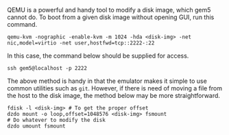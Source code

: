 QEMU is a powerful and handy tool to modify a disk image, which gem5 cannot do.
To boot from a given disk image without opening GUI, run this command.

```
qemu-kvm -nographic -enable-kvm -m 1024 -hda <disk-img> -net nic,model=virtio -net user,hostfwd=tcp::2222-:22
```

In this case, the command below should be supplied for access.

```
ssh gem5@localhost -p 2222
```

The above method is handy in that the emulator makes it simple to use common utilities
such as `git`. However, if there is need of moving a file from the host to the disk image,
the method below may be more straightforward.

```
fdisk -l <disk-img> # To get the proper offset
dzdo mount -o loop,offset=1048576 <disk-img> fsmount
# Do whatever to modify the disk
dzdo umount fsmount
```
